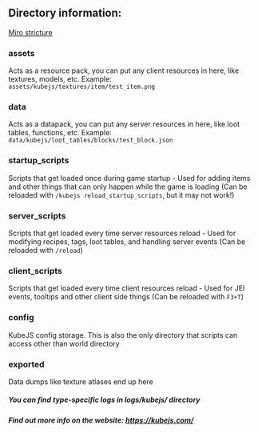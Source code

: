 ## Directory information:
[Miro stricture](https://miro.com/app/board/uXjVIKZwe2k=/)

### assets 
Acts as a resource pack, you can put any client resources in here, like textures, models, etc. Example: `assets/kubejs/textures/item/test_item.png`
### data 
Acts as a datapack, you can put any server resources in here, like loot tables, functions, etc. Example: `data/kubejs/loot_tables/blocks/test_block.json`

### startup_scripts
Scripts that get loaded once during game startup - Used for adding items and other things that can only happen while the game is loading (Can be reloaded with `/kubejs reload_startup_scripts`, but it may not work!)
### server_scripts 
Scripts that get loaded every time server resources reload - Used for modifying recipes, tags, loot tables, and handling server events (Can be reloaded with `/reload`)
### client_scripts

Scripts that get loaded every time client resources reload - Used for JEI events, tooltips and other client side things (Can be reloaded with `F3+T`)

### config 
KubeJS config storage. This is also the only directory that scripts can access other than world directory

### exported
Data dumps like texture atlases end up here

##### You can find type-specific logs in logs/kubejs/ directory
##### Find out more info on the website: https://kubejs.com/

